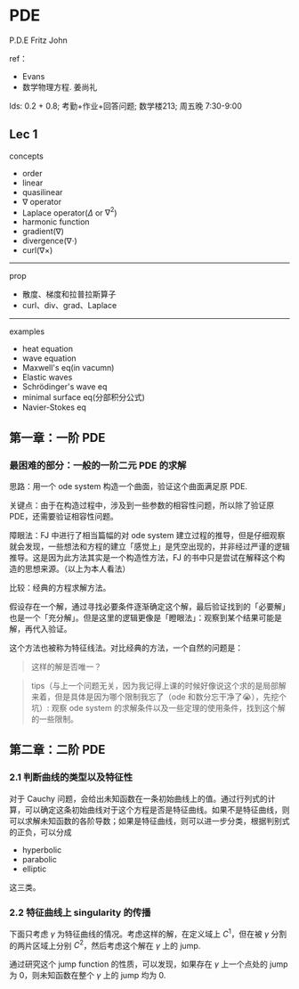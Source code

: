 # PDE

P.D.E Fritz John

ref：

- Evans
- 数学物理方程. 姜尚礼

lds: 0.2 + 0.8; 考勤+作业+回答问题; 数学楼213; 周五晚 7:30-9:00

## Lec 1

concepts

- order
- linear
- quasilinear
- $\nabla$ operator
- Laplace operator($\Delta$ or $\nabla^2$)
- harmonic function
- gradient($\nabla$)
- divergence($\nabla \cdot$)
- curl($\nabla \times$)

---

prop

- 散度、梯度和拉普拉斯算子
- curl、div、grad、Laplace

---

examples

- heat equation
- wave equation
- Maxwell's eq(in vacumn)
- Elastic waves
- Schrödinger's wave eq
- minimal surface eq(分部积分公式)
- Navier-Stokes eq

## 第一章：一阶 PDE

### 最困难的部分：一般的一阶二元 PDE 的求解

思路：用一个 ode system 构造一个曲面，验证这个曲面满足原 PDE. 

关键点：由于在构造过程中，涉及到一些参数的相容性问题，所以除了验证原 PDE，还需要验证相容性问题。

障眼法：FJ 中进行了相当篇幅的对 ode system 建立过程的推导，但是仔细观察就会发现，一些想法和方程的建立「感觉上」是凭空出现的，并非经过严谨的逻辑推导。这是因为此方法其实是一个构造性方法，FJ 的书中只是尝试在解释这个构造的思想来源。（以上为本人看法）

比较：经典的方程求解方法。

假设存在一个解，通过寻找必要条件逐渐确定这个解，最后验证找到的「必要解」也是一个「充分解」。但是这里的逻辑更像是「瞪眼法」：观察到某个结果可能是解，再代入验证。

这个方法也被称为特征线法。对比经典的方法，一个自然的问题是：

>这样的解是否唯一？

>tips（与上一个问题无关，因为我记得上课的时候好像说这个求的是局部解来着，但是具体是因为哪个限制我忘了（ode 和数分忘干净了😭），先挖个坑）: 观察 ode system 的求解条件以及一些定理的使用条件，找到这个解的一些限制。

<!-- some complaints: 我看了半天 + 问 ai 才发现这是个构造解，紫砂😭FJ 大师写的书文学性太高看不懂😭😭😭 -->

## 第二章：二阶 PDE

### 2.1 判断曲线的类型以及特征性

对于 Cauchy 问题，会给出未知函数在一条初始曲线上的值。通过行列式的计算，可以确定这条初始曲线对于这个方程是否是特征曲线。如果不是特征曲线，则可以求解未知函数的各阶导数；如果是特征曲线，则可以进一步分类，根据判别式的正负，可以分成 

- hyperbolic
- parabolic
- elliptic

这三类。

### 2.2 特征曲线上 singularity 的传播

下面只考虑 $\gamma$ 为特征曲线的情况。考虑这样的解，在定义域上 $C^1$，但在被 $\gamma$ 分割的两片区域上分别 $C^2$，然后考虑这个解在 $\gamma$ 上的 jump.

通过研究这个 jump function 的性质，可以发现，如果存在 $\gamma$ 上一个点处的 jump 为 0，则未知函数在整个 $\gamma$ 上的 jump 均为 0.